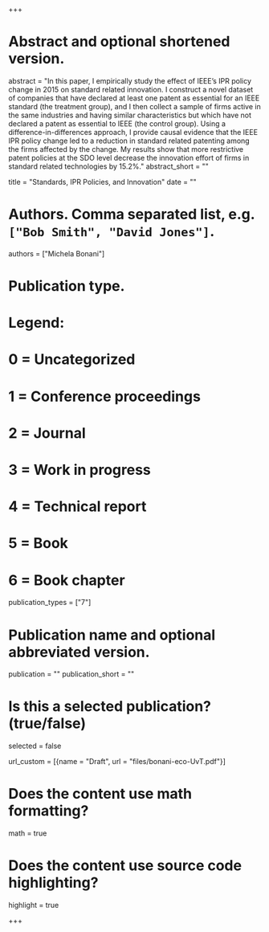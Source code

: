 +++
# Abstract and optional shortened version.
abstract = "In this paper, I empirically study the effect of IEEE’s IPR policy change in 2015 on standard related innovation. I construct a novel dataset of companies that have declared at least one patent as essential for an IEEE standard (the treatment group), and I then collect a sample of firms active in the same industries and having similar characteristics but which have not declared a patent as essential to IEEE (the control group). Using a difference-in-differences approach, I provide causal evidence that the IEEE IPR policy change led to a reduction in standard related patenting among the firms affected by the change. My results show that more restrictive patent policies at the SDO level decrease the innovation effort of firms in standard related technologies by 15.2%."
abstract_short = ""

title = "Standards, IPR Policies, and Innovation"
date = ""

# Authors. Comma separated list, e.g. `["Bob Smith", "David Jones"]`.
authors = ["Michela Bonani"]

# Publication type.
# Legend:
# 0 = Uncategorized
# 1 = Conference proceedings
# 2 = Journal
# 3 = Work in progress
# 4 = Technical report
# 5 = Book
# 6 = Book chapter
publication_types = ["7"]

# Publication name and optional abbreviated version.
publication = ""
publication_short = ""

# Is this a selected publication? (true/false)
selected = false

url_custom = [{name = "Draft", url = "files/bonani-eco-UvT.pdf"}]


# Does the content use math formatting?
math = true

# Does the content use source code highlighting?
highlight = true


+++
